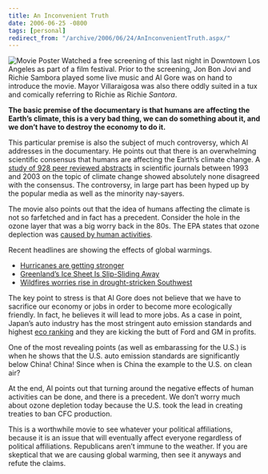 ```yaml
---
title: An Inconvenient Truth
date: 2006-06-25 -0800
tags: [personal]
redirect_from: "/archive/2006/06/24/AnInconvenientTruth.aspx/"
---
```


![Movie Poster](https://haacked.com/images/AnInconvenientTruth.jpg)
Watched a free screening of this last night in Downtown Los Angeles as
part of a film festival. Prior to the screening, Jon Bon Jovi and Richie
Sambora played some live music and Al Gore was on hand to introduce the
movie. Mayor Villaraigosa was also there oddly suited in a tux and
comically referring to Richie as Richie *Santora*.

**The basic premise of the documentary is that humans are affecting the
Earth’s climate, this is a very bad thing, we can do something about it,
and we don’t have to destroy the economy to do it.**

This particular premise is also the subject of much controversy, which
Al addresses in the documentary. He points out that there is an
overwhelming scientific consensus that humans are affecting the Earth’s
climate change. A [study of 928 peer reviewed
abstracts](http://www.sciencemag.org/cgi/content/full/306/5702/1686 "Scientific Consensus on Climate Change")
in scientific journals between 1993 and 2003 on the topic of climate
change showed absolutely none disagreed with the consensus. The
controversy, in large part has been hyped up by the popular media as
well as the minority nay-sayers.

The movie also points out that the idea of humans affecting the climate
is not so farfetched and in fact has a precedent. Consider the hole in
the ozone layer that was a big worry back in the 80s. The EPA states
that ozone deplection was [caused by human
activities](http://www.epa.gov/ozone/science/q_a.html#q3 "Ozone Depletion").

Recent headlines are showing the effects of global warmings.

-   [Hurricanes are getting
    stronger](http://news.mongabay.com/2006/0622-ucar.html "2005 record hurricane season")
-   [Greenland’s Ice Sheet Is Slip-Sliding
    Away](http://www.latimes.com/news/science/la-sci-greenland25jun25,0,1308610.story?coll=la-home-headlines "Greenland Ice Sheet Melting")
-   [Wildfires worries rise in drought-stricken
    Southwest](http://www.usatoday.com/weather/news/2006-03-08-southwest-wildfires_x.htm "Southwest wildfires")

The key point to stress is that Al Gore does not believe that we have to
sacrifice our economy or jobs in order to become more ecologically
friendly. In fact, he believes it will lead to more jobs. As a case in
point, Japan’s auto industry has the most stringent auto emission
standards and highest [eco
ranking](http://www.ens-newswire.com/ens/dec2002/2002-12-04-10.asp "Japan leads eco ranking")
and they are kicking the butt of Ford and GM in profits.

One of the most revealing points (as well as embarassing for the U.S.)
is when he shows that the U.S. auto emission standards are significantly
below China! China! Since when is China the example to the U.S. on clean
air?

At the end, Al points out that turning around the negative effects of
human activities can be done, and there is a precedent. We don’t worry
much about ozone depletion today because the U.S. took the lead in
creating treaties to ban CFC production.

This is a worthwhile movie to see whatever your political affiliations,
because it is an issue that will eventually affect everyone regardless
of political affiliations. Republicans aren’t immune to the weather. If
you are skeptical that we are causing global warming, then see it
anyways and refute the claims.

